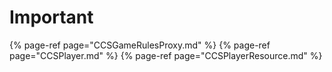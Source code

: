 # Important


{% page-ref page="CCSGameRulesProxy.md" %}
{% page-ref page="CCSPlayer.md" %}
{% page-ref page="CCSPlayerResource.md" %}
